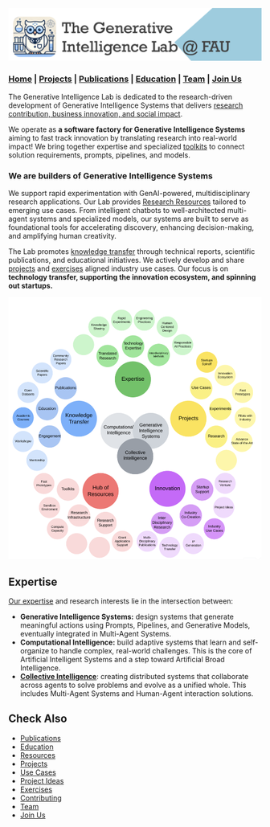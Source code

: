 

![GenI-Lab Banner](./images/genilab-banner.png)

### [Home](README.md) | [Projects](PROJECTS.md) | [Publications](KNOWLEDGE.md#publications) | [Education](KNOWLEDGE.md#education) | [Team](PEOPLE.md) |  [Join Us](JOIN.md)


The Generative Intelligence Lab is dedicated to the research-driven development of Generative Intelligence Systems that delivers [research contribution, business innovation, and social impact](./PROJECTS.md).

We operate as **a software factory for Generative Intelligence Systems** aiming to fast track innovation by translating research into real-world impact! We bring together expertise and specialized [toolkits](./PROJECTS#resources) to connect solution requirements, prompts, pipelines, and models.


### We are builders of Generative Intelligence Systems

We support rapid experimentation with GenAI-powered, multidisciplinary research applications. Our Lab provides [Research Resources](./PROJECTS#resources)  tailored to emerging use cases. From intelligent chatbots to well-architected multi-agent systems and specialized models, our systems are built to serve as foundational tools for accelerating discovery, enhancing decision-making, and amplifying human creativity.

The Lab promotes [knowledge transfer](./KNOWLEDGE.md) through technical reports, scientific publications, and educational initiatives.  We actively develop and share [projects](./PROJECTS#use-cases) and [exercises](./EXERCISES.md#industry-use-cases) aligned industry use cases. Our focus is on **technology transfer, supporting the innovation ecosystem, and spinning out startups.**

<!-- invitation to collaborators -->

![GenI-Lab Expertise](./images/genilab-scope.png)

## Expertise

[Our expertise](KNOWLEDGE.md) and research interests lie in the intersection between:

* **Generative Intelligence Systems:** design systems that generate meaningful actions using Prompts, Pipelines, and  Generative Models, eventually integrated in Multi-Agent Systems.
* **Computational Intelligence:** build adaptive systems that learn and self-organize to handle complex, real-world challenges. This is the core of Artificial Intelligent Systems and a step toward Artificial Broad Intelligence.
* **[Collective Intelligence](https://medium.com/generative-intelligence-lab/collective-intelligence-concepts-and-research-opportunities-6130ef044114)**: creating distributed systems that collaborate across agents to solve problems and evolve as a unified whole. This includes Multi-Agent Systems and Human-Agent interaction solutions.


<!-- # Impact -->

## Check Also

* [Publications](KNOWLEDGE.md#publications)
* [Education](KNOWLEDGE.md#education)
* [Resources](PROJECTS.md#resources)
* [Projects](PROJECTS.md)
* [Use Cases](PROJECTS.md#use-cases)
* [Project Ideas](JOIN.md#project-ideas)
* [Exercises](EXERCISES.md)
* [Contributing](CONTRIBUTE.md)
* [Team](PEOPLE.md)
* [Join Us](JOIN.md)

  


